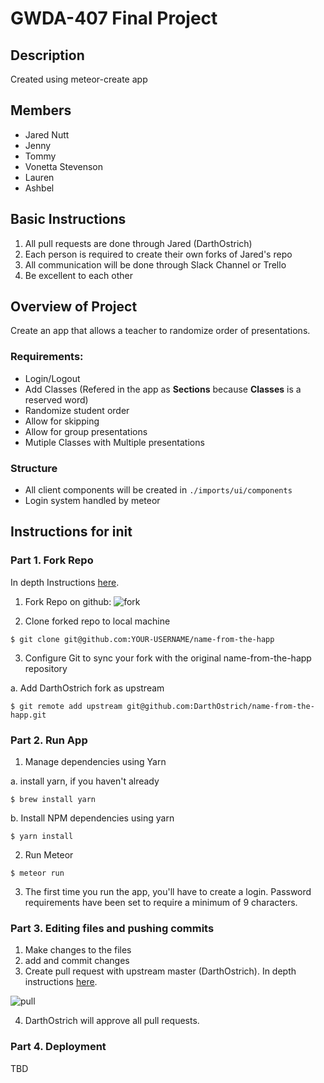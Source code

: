 # GWDA-407 Final Project
## Description
Created using meteor-create app

## Members
* Jared Nutt
* Jenny
* Tommy
* Vonetta Stevenson
* Lauren
* Ashbel

## Basic Instructions
1. All pull requests are done through Jared (DarthOstrich)
2. Each person is required to create their own forks of Jared's repo
3. All communication will be done through Slack Channel or Trello
4. Be excellent to each other

## Overview of Project
Create an app that allows a teacher to randomize order of presentations.

### Requirements:
* Login/Logout
* Add Classes (Refered in the app as **Sections** because **Classes** is a reserved word)
* Randomize student order
* Allow for skipping
* Allow for group presentations
* Mutiple Classes with Multiple presentations

### Structure
* All client components will be created in `./imports/ui/components`
* Login system handled by meteor

## Instructions for init
### Part 1. Fork Repo
In depth Instructions [here](https://help.github.com/articles/fork-a-repo/ "Fork a repo").

1. Fork Repo on github: ![fork](https://help.github.com/assets/images/help/repository/fork_button.jpg "Fork")


2. Clone forked repo to local machine
```
$ git clone git@github.com:YOUR-USERNAME/name-from-the-happ
```

3. Configure Git to sync your fork with the original name-from-the-happ repository

  a. Add DarthOstrich fork as upstream
```
$ git remote add upstream git@github.com:DarthOstrich/name-from-the-happ.git
```

### Part 2. Run App
1. Manage dependencies using Yarn

  a. install yarn, if you haven't already
  ```
  $ brew install yarn
  ```
  b. Install NPM dependencies using yarn
  ```
  $ yarn install
  ```
2. Run Meteor
```
$ meteor run
```
3. The first time you run the app, you'll have to create a login. Password requirements have been set to require a minimum of 9 characters.

### Part 3. Editing files and pushing commits
1. Make changes to the files
2. add and commit changes
3. Create pull request with upstream master (DarthOstrich). In depth instructions [here](https://help.github.com/articles/about-pull-requests/ "Pull requests").

![pull](https://help.github.com/assets/images/help/pull_requests/pull-request-review-page.png)

4. DarthOstrich will approve all pull requests.

### Part 4. Deployment
TBD
